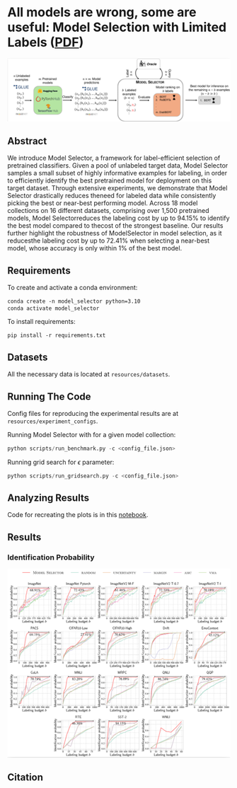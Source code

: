 # All models are wrong, some are useful: Model Selection with Limited Labels ([PDF](link))

![Model Selector](resources/overview.png)

## Abstract

We introduce Model Selector, a framework for label-efficient selection of pretrained classifiers. Given a pool of unlabeled target data, Model Selector samples a small subset of highly informative examples for labeling, in order to efficiently identify the best pretrained model for deployment on this target dataset. Through extensive experiments, we demonstrate that Model Selector drastically reduces theneed for labeled data while consistently picking the best or near-best performing model. Across 18 model collections on 16 different datasets, comprising over 1,500 pretrained models, Model Selectorreduces the labeling cost by up to 94.15% to identify the best model compared to thecost of the strongest baseline. Our results further highlight the robustness of ModelSelector in model selection, as it reducesthe labeling cost by up to 72.41% when selecting a near-best model, whose accuracy is only within 1% of the best model.

## Requirements

To create and activate a conda environment:
```setup
conda create -n model_selector python=3.10
conda activate model_selector
```

To install requirements:

```setup
pip install -r requirements.txt
```

## Datasets
All the necessary data is located at `resources/datasets`.



## Running The Code
Config files for reproducing the experimental results are at `resources/experiment_configs`.

Running Model Selector with for a given model collection:
```python
python scripts/run_benchmark.py -c <config_file.json>
```

Running grid search for $\epsilon$ parameter:
```python
python scripts/run_gridsearch.py -c <config_file.json>
```

## Analyzing Results
Code for recreating the plots is in this [notebook](src/plotting.ipynb).

## Results

### Identification Probability

![Identification Probability](resources/results.png)

## Citation
```
```
